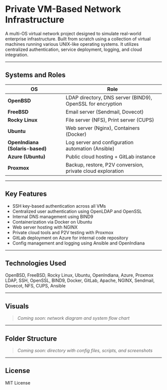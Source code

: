 # Private VM-Based Network Infrastructure

A multi-OS virtual network project designed to simulate real-world enterprise infrastructure. Built from scratch using a collection of virtual machines running various UNIX-like operating systems. It utilizes centralized authentication, service deployment, logging, and cloud integration.

---

## Systems and Roles

| OS | Role |
|----|------|
| **OpenBSD** | LDAP directory, DNS server (BIND9), OpenSSL for encryption |
| **FreeBSD** | Email server (Sendmail, Dovecot) |
| **Rocky Linux** | File server (NFS), Print server (CUPS) |
| **Ubuntu** | Web server (Nginx), Containers (Docker) |
| **OpenIndiana (Solaris-based)** | Log server and configuration automation (Ansible) |
| **Azure (Ubuntu)** | Public cloud hosting + GitLab instance |
| **Proxmox** | Backup, restore, P2V conversion, private cloud exploration |

---

## Key Features

- SSH key-based authentication across all VMs
- Centralized user authentication using OpenLDAP and OpenSSL
- Internal DNS management using BIND9
- Containerization via Docker on Ubuntu
- Web server hosting with NGINX
- Private cloud tools and P2V testing with Proxmox
- GitLab deployment on Azure for internal code repository
- Config management and logging using Ansible and OpenIndiana

---

## Technologies Used

OpenBSD, FreeBSD, Rocky Linux, Ubuntu, OpenIndiana, Azure, Proxmox  
LDAP, SSH, OpenSSL, BIND9, Docker, GitLab, Apache, NGINX, Sendmail, Dovecot, NFS, CUPS, Ansible

---

## Visuals

> _Coming soon: network diagram and system flow chart_

---

## Folder Structure

> _Coming soon: directory with config files, scripts, and screenshots_

---

## License

MIT License